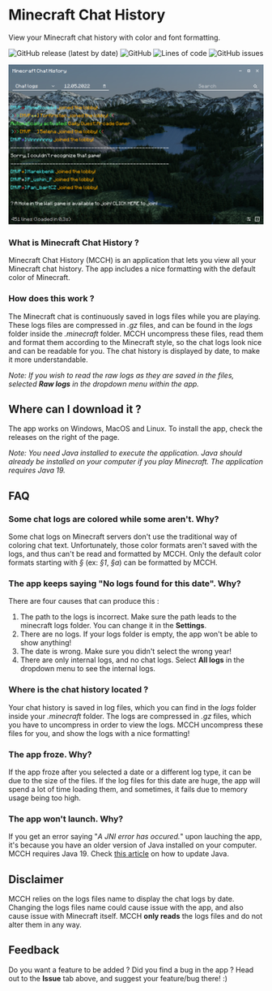 # Minecraft Chat History
View your Minecraft chat history with color and font formatting.

![GitHub release (latest by date)](https://img.shields.io/github/downloads/vincent64/minecraft-chat-history/v1.0/total)
![GitHub](https://img.shields.io/github/license/vincent64/minecraft-chat-history)
![Lines of code](https://img.shields.io/tokei/lines/github/vincent64/minecraft-chat-history)
![GitHub issues](https://img.shields.io/github/issues-raw/vincent64/minecraft-chat-history)

![Screenshot](src/resources/screenshot.png)

### What is Minecraft Chat History ?
Minecraft Chat History (MCCH) is an application that lets you view all your Minecraft chat history. The app includes a nice formatting with the default color of Minecraft.

### How does this work ?
The Minecraft chat is continuously saved in logs files while you are playing. These logs files are compressed in *.gz* files, and can be found in the *logs* folder inside the *.minecraft* folder.
MCCH uncompress these files, read them and format them according to the Minecraft style, so the chat logs look nice and can be readable for you.
The chat history is displayed by date, to make it more understandable.

*Note: If you wish to read the raw logs as they are saved in the files, selected **Raw logs** in the dropdown menu within the app.*


## Where can I download it ?
The app works on Windows, MacOS and Linux. To install the app, check the releases on the right of the page.

*Note: You need Java installed to execute the application. Java should already be installed on your computer if you play Minecraft. The application requires Java 19.*


## FAQ

### Some chat logs are colored while some aren't. Why?
Some chat logs on Minecraft servers don't use the traditional way of coloring chat text. Unfortunately, those color formats aren't saved with the logs, and thus can't be read and formatted by MCCH. Only the default color formats starting with *§* (ex: *§1*, *§a*) can be formatted by MCCH.

### The app keeps saying "No logs found for this date". Why?
There are four causes that can produce this :
1. The path to the logs is incorrect. Make sure the path leads to the minecraft logs folder. You can change it in the **Settings**.
2. There are no logs. If your logs folder is empty, the app won't be able to show anything!
3. The date is wrong. Make sure you didn't select the wrong year!
4. There are only internal logs, and no chat logs. Select **All logs** in the dropdown menu to see the internal logs.

### Where is the chat history located ?
Your chat history is saved in log files, which you can find in the *logs* folder inside your *.minecraft* folder. The logs are compressed in *.gz* files, which you have to uncompress in order to view the logs. MCCH uncompress these files for you, and show the logs with a nice formatting!

### The app froze. Why?
If the app froze after you selected a date or a different log type, it can be due to the size of the files. If the log files for this date are huge, the app will spend a lot of time loading them, and sometimes, it fails due to memory usage being too high.

### The app won't launch. Why?
If you get an error saying "*A JNI error has occured.*" upon lauching the app, it's because you have an older version of Java installed on your computer. MCCH requires Java 19. Check [this article](https://www.partitionwizard.com/partitionmanager/a-jni-error-has-occurred.html#:~:text=in%20no%20time.-,Solution%201,-%3A%20Install%20the%20Latest) on how to update Java.


## Disclaimer
MCCH relies on the logs files name to display the chat logs by date. Changing the logs files name could cause issue with the app, and also cause issue with Minecraft itself. MCCH **only reads** the logs files and do not alter them in any way.


## Feedback
Do you want a feature to be added ? Did you find a bug in the app ? Head out to the **Issue** tab above, and suggest your feature/bug there! :)